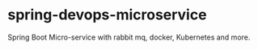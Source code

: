 # spring-devops-microservice
Spring Boot Micro-service with rabbit mq, docker, Kubernetes and more.
